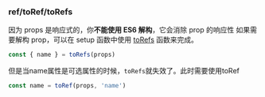### ref/toRef/toRefs
因为 props 是响应式的，你**不能使用 ES6 解构**，它会消除 prop 的响应性
如果需要解构 prop，可以在 setup 函数中使用 [toRefs](https://v3.cn.vuejs.org/guide/reactivity-fundamentals.html#%E5%93%8D%E5%BA%94%E5%BC%8F%E7%8A%B6%E6%80%81%E8%A7%A3%E6%9E%84) 函数来完成。
```javascript
const { name } = toRefs(props)
```
但是当name属性是可选属性的时候，`toRefs`就失效了。此时需要使用toRef
```javascript
const name = toRef(props, 'name')
```
 
